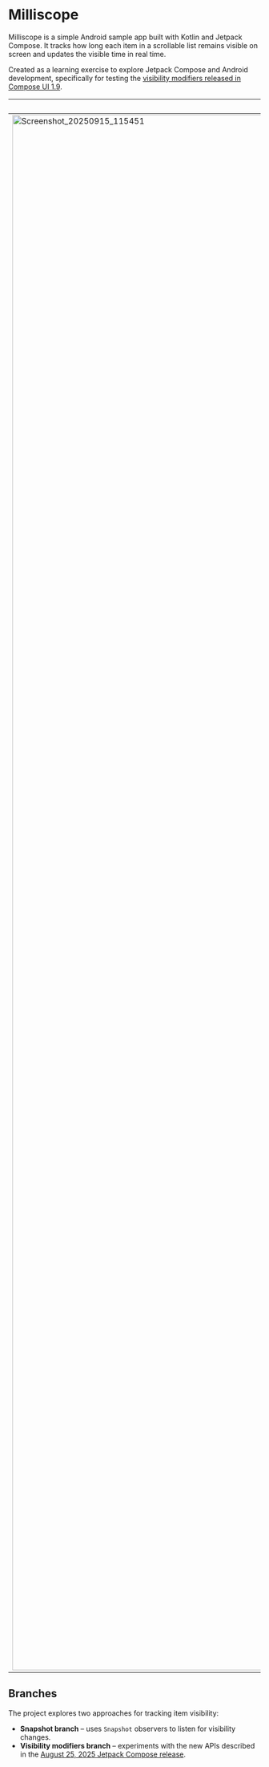 # Milliscope

Milliscope is a simple Android sample app built with Kotlin and Jetpack Compose.
It tracks how long each item in a scrollable list remains visible on screen and
updates the visible time in real time.

Created as a learning exercise to explore Jetpack Compose and Android development, specifically for
testing
the [visibility modifiers released in Compose UI 1.9](https://android-developers.googleblog.com/2025/08/whats-new-in-jetpack-compose-august-25-release.html).

| Light                                                                                                                                                     | Dark                                                                                                                                                      |
|-----------------------------------------------------------------------------------------------------------------------------------------------------------|-----------------------------------------------------------------------------------------------------------------------------------------------------------|
| <img width="1466" height="3101" alt="Screenshot_20250915_115451" src="https://github.com/user-attachments/assets/8bd1ce02-ea24-4529-9f65-71f5582ca3e6" /> | <img width="1466" height="3101" alt="Screenshot_20250915_115457" src="https://github.com/user-attachments/assets/9136abec-a924-4790-921c-038f5592dcc4" /> |


## Branches

The project explores two approaches for tracking item visibility:

- **Snapshot branch** – uses `Snapshot` observers to listen for visibility changes.
- **Visibility modifiers branch** – experiments with the new APIs described in
  the [August 25, 2025 Jetpack Compose release](https://android-developers.googleblog.com/2025/08/whats-new-in-jetpack-compose-august-25-release.html).

